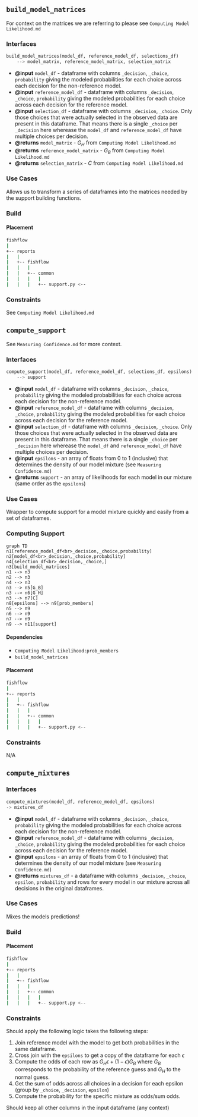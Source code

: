 ## `build_model_matrices`

For context on the matrices we are referring to please see `Computing Model Likelihood.md`
### Interfaces 

```python
build_model_matrices(model_df, reference_model_df, selections_df)
    --> model_matrix, reference_model_matrix, selection_matrix
```

- **@input** `model_df` - dataframe with columns `_decision`, `_choice`, `probability` giving the modeled probabilities for each choice across each decision for the non-reference model.
- **@input** `reference_model_df` - dataframe with columns `_decision`, `_choice`, `probability` giving the modeled probabilities for each choice across each decision for the reference model.
- **@input** `selection_df` - dataframe with columns `_decision`, `_choice`. Only those choices that were actually selected in the observed data are present in this dataframe. That means there is a single `_choice` per `_decision` here wherease the `model_df` and `reference_model_df` have multiple choices per decision.
- **@returns** `model_matrix` - $G_H$ from `Computing Model Likelihood.md`
- **@returns** `reference_model_matrix` - $G_B$ from `Computing Model Likelihood.md`
- **@returns** `selection_matrix` - $C$ from `Computing Model Likelihood.md`

### Use Cases

Allows us to transform a series of dataframes into the matrices needed by the support building functions. 
### Build

#### Placement

```bash
fishflow
|
+-- reports
|   |
|   +-- fishflow
|   |   |
|   |   +-- common
|   |   |   |
|   |   |   +-- support.py <--
```

### Constraints

See `Computing Model Likelihood.md`

## `compute_support`

See `Measuring Confidence.md` for more context.

### Interfaces

```python
compute_support(model_df, reference_model_df, selections_df, epsilons)
    --> support
```

- **@input** `model_df` - dataframe with columns `_decision`, `_choice`, `probability` giving the modeled probabilities for each choice across each decision for the non-reference model.
- **@input** `reference_model_df` - dataframe with columns `_decision`, `_choice`, `probability` giving the modeled probabilities for each choice across each decision for the reference model.
- **@input** `selection_df` - dataframe with columns `_decision`, `_choice`. Only those choices that were actually selected in the observed data are present in this dataframe. That means there is a single `_choice` per `_decision` here wherease the `model_df` and `reference_model_df` have multiple choices per decision.
- **@input** `epsilons` - an array of floats from 0 to 1 (inclusive) that determines the density of our model mixture (see `Measuring Confidence.md`)
- **@returns** `support` - an array of likelihoods for each model in our mixture (same order as the `epsilons`)

### Use Cases

Wrapper to compute support for a model mixture quickly and easily from a set of dataframes. 

### Computing Support

```mermaid
graph TD
n1[reference_model_df<br>_decision,_choice,probability]
n2[model_df<br>_decision,_choice,probability]
n4[selection_df<br>_decision,_choice,]
n3[build_model_matrices]
n1 --> n3
n2 --> n3
n4 --> n3
n3 --> n5[G_B]
n3 --> n6[G_H]
n3 --> n7[C]
n8[epsilons] --> n9[prob_members]
n5 --> n9
n6 --> n9
n7 --> n9
n9 --> n11[support]
```

#### Dependencies

- `Computing Model Likelihood:prob_members`
- `build_model_matrices`

#### Placement

```bash
fishflow
|
+-- reports
|   |
|   +-- fishflow
|   |   |
|   |   +-- common
|   |   |   |
|   |   |   +-- support.py <--
```

### Constraints

N/A

## `compute_mixtures`

### Interfaces 

```python
compute_mixtures(model_df, reference_model_df, epsilons)
-> mixtures_df
```

- **@input** `model_df` - dataframe with columns `_decision`, `_choice`, `probability` giving the modeled probabilities for each choice across each decision for the non-reference model.
- **@input** `reference_model_df` - dataframe with columns `_decision`, `_choice`, `probability` giving the modeled probabilities for each choice across each decision for the reference model.
- **@input** `epsilons` - an array of floats from 0 to 1 (inclusive) that determines the density of our model mixture (see `Measuring Confidence.md`)
- **@returns** `mixtures_df` - a dataframe with columns `_decision`, `_choice`, `epsilon`, `probability` and rows for every model in our mixture across all decisions in the original dataframes. 
### Use Cases

Mixes the models predictions!
### Build

#### Placement

```bash
fishflow
|
+-- reports
|   |
|   +-- fishflow
|   |   |
|   |   +-- common
|   |   |   |
|   |   |   +-- support.py <--
```

### Constraints

Should apply the following logic takes the following steps:

1. Join reference model with the model to get both probabilities in the same dataframe. 
2. Cross join with the `epsilons` to get a copy of the dataframe for each $\epsilon$
3. Compute the odds of each row as $G_H\epsilon+(1-\epsilon)G_B$ where $G_B$ corresponds to the probability of the reference guess and $G_H$ to the normal guess. 
4. Get the sum of odds across all choices in a decision for each epsilon (group by `_choice`, `_decision`, `epsilon`) 
5. Compute the probability for the specific mixture as odds/sum odds. 

Should keep all other columns in the input dataframe (any context)
